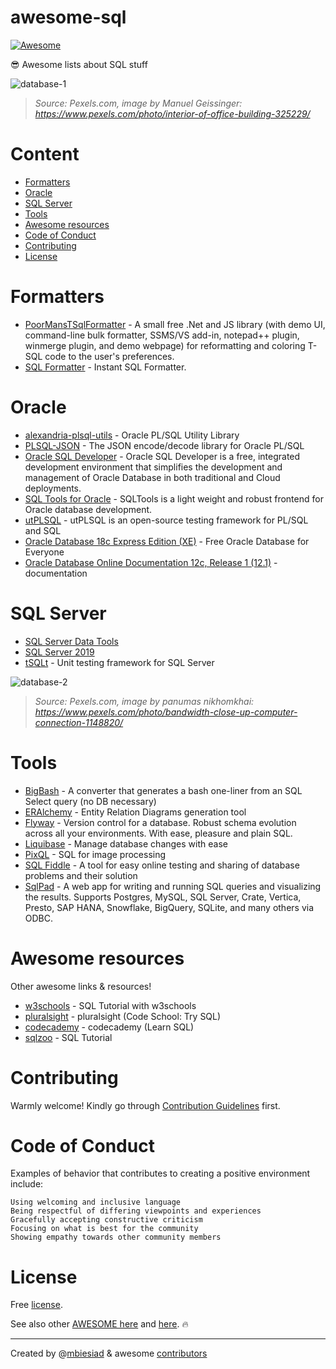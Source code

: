 # awesome-sql

[![Awesome](https://awesome.re/badge-flat.svg)](https://awesome.re)

😎 Awesome lists about SQL stuff

![database-1](https://github.com/mbiesiad/awesome-sql/blob/master/media/db_1.png)

> _Source: Pexels.com, image by Manuel Geissinger: https://www.pexels.com/photo/interior-of-office-building-325229/_

# Content

* [Formatters](#formatters)
* [Oracle](#oracle)
* [SQL Server](#sql-server)
* [Tools](#tools)
* [Awesome resources](#awesome-resources)
* [Code of Conduct](#code-of-conduct)
* [Contributing](#contributing)
* [License](#license)

# Formatters

* [PoorMansTSqlFormatter](https://github.com/TaoK/PoorMansTSqlFormatter) - A small free .Net and JS library (with demo UI, command-line bulk formatter, SSMS/VS add-in, notepad++ plugin, winmerge plugin, and demo webpage) for reformatting and coloring T-SQL code to the user's preferences.
* [SQL Formatter](http://www.dpriver.com/pp/sqlformat.htm) - Instant SQL Formatter.

# Oracle

* [alexandria-plsql-utils](https://github.com/mortenbra/alexandria-plsql-utils) - Oracle PL/SQL Utility Library
* [PLSQL-JSON](https://github.com/doberkofler/PLSQL-JSON) - The JSON encode/decode library for Oracle PL/SQL 
* [Oracle SQL Developer](https://www.oracle.com/database/technologies/appdev/sql-developer.html) - Oracle SQL Developer is a free, integrated development environment that simplifies the development and management of Oracle Database in both traditional and Cloud deployments.
* [SQL Tools for Oracle](https://sourceforge.net/projects/sqlt/) - SQLTools is a light weight and robust frontend for Oracle database development. 
* [utPLSQL](http://utplsql.org/) - utPLSQL is an open-source testing framework for PL/SQL and SQL
* [Oracle Database 18c Express Edition (XE)](https://www.oracle.com/database/technologies/appdev/xe.html) - Free Oracle Database for Everyone
* [Oracle Database Online Documentation 12c, Release 1 (12.1)](https://docs.oracle.com/database/121/SQLRF/toc.htm) - documentation

# SQL Server

* [SQL Server Data Tools](https://docs.microsoft.com/en-us/sql/ssdt/download-sql-server-data-tools-ssdt?redirectedfrom=MSDN&view=sql-server-ver15)
* [SQL Server 2019](https://www.microsoft.com/en-us/sql-server/sql-server-2019)
* [tSQLt](https://tsqlt.org/) - Unit testing framework for SQL Server

![database-2](https://github.com/mbiesiad/awesome-sql/blob/master/media/db_2.png)

> _Source: Pexels.com, image by panumas nikhomkhai: https://www.pexels.com/photo/bandwidth-close-up-computer-connection-1148820/_

# Tools

* [BigBash](https://github.com/Borisvl/bigbash) - A converter that generates a bash one-liner from an SQL Select query (no DB necessary)
* [ERAlchemy](https://github.com/Alexis-benoist/eralchemy) - Entity Relation Diagrams generation tool
* [Flyway](https://flywaydb.org/) - Version control for a database. Robust schema evolution across all your environments. With ease, pleasure and plain SQL.
* [Liquibase](https://www.liquibase.org/) - Manage database changes with ease
* [PixQL](https://github.com/Phildo/pixQL) - SQL for image processing
* [SQL Fiddle](http://sqlfiddle.com/) - A tool for easy online testing and sharing of database problems and their solution
* [SqlPad](http://rickbergfalk.github.io/sqlpad/#/) - A web app for writing and running SQL queries and visualizing the results. Supports Postgres, MySQL, SQL Server, Crate, Vertica, Presto, SAP HANA, Snowflake, BigQuery, SQLite, and many others via ODBC.

# Awesome resources

Other awesome links & resources!

* [w3schools](https://www.w3schools.com/sql/default.asp) - SQL Tutorial with w3schools
* [pluralsight](https://www.pluralsight.com/courses/code-school-try-sql) - pluralsight (Code School: Try SQL)
* [codecademy](https://www.codecademy.com/learn/learn-sql) - codecademy (Learn SQL)
* [sqlzoo](https://sqlzoo.net/) - SQL Tutorial

# Contributing

Warmly welcome! Kindly go through [Contribution Guidelines](CONTRIBUTING.md) first.

# Code of Conduct

Examples of behavior that contributes to creating a positive environment include:

    Using welcoming and inclusive language
    Being respectful of differing viewpoints and experiences
    Gracefully accepting constructive criticism
    Focusing on what is best for the community
    Showing empathy towards other community members

# License
Free [license](LICENSE).

See also other [AWESOME here](https://github.com/mbiesiad/awesome-chess) and [here](https://github.com/mbiesiad/awesome-astronomy). :fire:

__________________________________________________

Created by @[mbiesiad](https://github.com/mbiesiad) & awesome [contributors](https://github.com/mbiesiad/awesome-sql/graphs/contributors)
